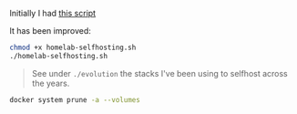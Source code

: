 Initially I had [this script](https://github.com/JAlcocerT/Linux/blob/main/Z_Linux_Installations_101/Selfhosting_101.sh)

It has been improved:

```sh
chmod +x homelab-selfhosting.sh
./homelab-selfhosting.sh
```

> See under `./evolution` the stacks I've been using to selfhost across the years.

```sh
docker system prune -a --volumes
```